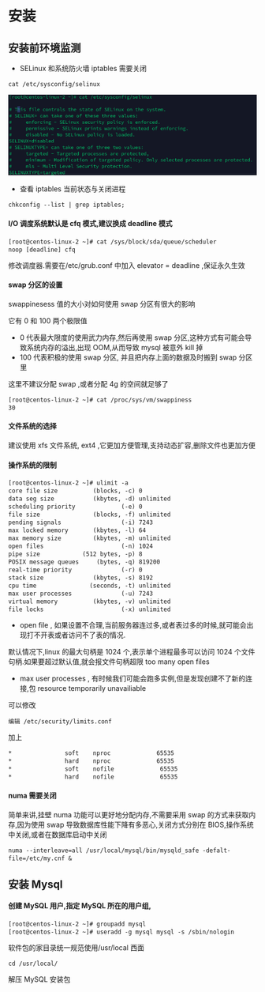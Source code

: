 # 安装

## 安装前环境监测

- SELinux 和系统防火墙 iptables 需要关闭

```
cat /etc/sysconfig/selinux
```



![image-20200503164546630](../../../assets/image-20200503164546630.png)

- 查看 iptables 当前状态与关闭进程

```
chkconfig --list | grep iptables;
```

#### I/O 调度系统默认是 cfq 模式,建议换成 deadline 模式

```
[root@centos-linux-2 ~]# cat /sys/block/sda/queue/scheduler
noop [deadline] cfq 
```

修改调度器.需要在/etc/grub.conf 中加入 elevator = deadline ,保证永久生效

#### swap 分区的设置

swappinesess 值的大小对如何使用 swap 分区有很大的影响

它有 0 和 100 两个极限值

- 0 代表最大限度的使用武力内存,然后再使用 swap 分区,这种方式有可能会导致系统内存的溢出,出现 OOM,从而导致 mysql 被意外 kill 掉
- 100 代表积极的使用 swap 分区, 并且把内存上面的数据及时搬到 swap 分区里

这里不建议分配 swap ,或者分配 4g 的空间就足够了

```
[root@centos-linux-2 ~]# cat /proc/sys/vm/swappiness 
30
```

#### 文件系统的选择

建议使用 xfs 文件系统, ext4 ,它更加方便管理,支持动态扩容,删除文件也更加方便

#### 操作系统的限制

```shell
[root@centos-linux-2 ~]# ulimit -a
core file size          (blocks, -c) 0
data seg size           (kbytes, -d) unlimited
scheduling priority             (-e) 0
file size               (blocks, -f) unlimited
pending signals                 (-i) 7243
max locked memory       (kbytes, -l) 64
max memory size         (kbytes, -m) unlimited
open files                      (-n) 1024
pipe size            (512 bytes, -p) 8
POSIX message queues     (bytes, -q) 819200
real-time priority              (-r) 0
stack size              (kbytes, -s) 8192
cpu time               (seconds, -t) unlimited
max user processes              (-u) 7243
virtual memory          (kbytes, -v) unlimited
file locks                      (-x) unlimited
```

- open file , 如果设置不合理,当前服务器连过多,或者表过多的时候,就可能会出现打不开表或者访问不了表的情况.

默认情况下,linux 的最大句柄是 1024 个,表示单个进程最多可以访问 1024 个文件句柄.如果要超过默认值,就会报文件句柄超限 too many open files

- max user processes , 有时候我们可能会跑多实例,但是发现创建不了新的连接,包 resource temporarily unavailiable 

可以修改

```
编辑 /etc/security/limits.conf
```

加上

```
*               soft    nproc             65535
*               hard    nproc             65535
*               soft    nofile             65535
*               hard    nofile             65535
```

#### numa 需要关闭

简单来讲,挂壁 numa 功能可以更好地分配内存,不需要采用 swap 的方式来获取内存,因为使用 swap 导致数据库性能下降有多恶心,关闭方式分别在 BIOS,操作系统中关闭,或者在数据库启动中关闭

```
numa --interleave=all /usr/local/mysql/bin/mysqld_safe -defalt-file=/etc/my.cnf &
```

## 安装 Mysql

#### 创建 MySQL 用户,指定 MySQL 所在的用户组,

```
[root@centos-linux-2 ~]# groupadd mysql
[root@centos-linux-2 ~]# useradd -g mysql mysql -s /sbin/nologin
```

软件包的家目录统一规范使用/usr/local 西面

```
cd /usr/local/
```

解压 MySQL 安装包





